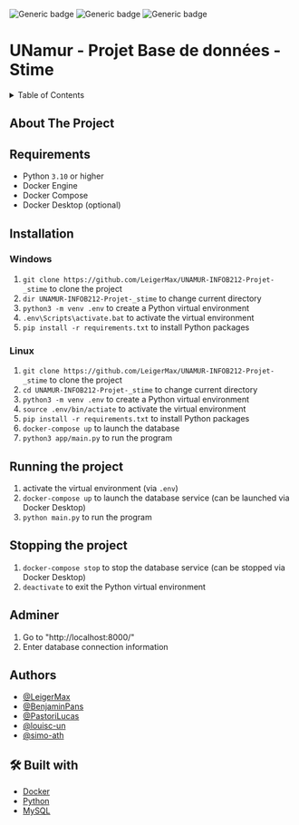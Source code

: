 
![Generic badge](https://img.shields.io/badge/STATUT-DEV-blue.svg)   ![Generic badge](https://img.shields.io/badge/VERSION-0.0-green.svg) ![Generic badge](https://img.shields.io/badge/SCHOOL_PROJET-UNamur-green.svg)


# UNamur - Projet Base de données - Stime

<details>
  <summary>Table of Contents</summary>
  <ol>
    <li>
      <a href="#about-the-project">About The Project</a>
    </li>
    <li><a href="#authors">Authors</a></li>
    <li><a href="#installation">Installation</a></li>
    <li><a href="#-build-with">Build with</a></li>
  </ol>
</details>


## About The Project

## Requirements

- Python `3.10` or higher
- Docker Engine
- Docker Compose
- Docker Desktop (optional)

## Installation

### Windows
1. `git clone https://github.com/LeigerMax/UNAMUR-INFOB212-Projet-_stime` to clone the project
2. `dir UNAMUR-INFOB212-Projet-_stime` to change current directory
3. `python3 -m venv .env` to create a Python virtual environment
4. `.env\Scripts\activate.bat` to activate the virtual environment
5. `pip install -r requirements.txt` to install Python packages

### Linux
1. `git clone https://github.com/LeigerMax/UNAMUR-INFOB212-Projet-_stime` to clone the project
2. `cd UNAMUR-INFOB212-Projet-_stime` to change current directory
3. `python3 -m venv .env` to create a Python virtual environment
4. `source .env/bin/actiate` to activate the virtual environment
5. `pip install -r requirements.txt` to install Python packages
6. `docker-compose up` to launch the database
7. `python3 app/main.py` to run the program

## Running the project

1. activate the virtual environment (via `.env`)
2. `docker-compose up` to launch the database service (can be launched via Docker Desktop)
3. `python main.py` to run the program

## Stopping the project

1. `docker-compose stop` to stop the database service (can be stopped via Docker Desktop)
2. `deactivate` to exit the Python virtual environment

## Adminer
1. Go to "http://localhost:8000/"
2. Enter database connection information

## Authors
- [@LeigerMax](https://github.com/LeigerMax) 
- [@BenjaminPans](https://github.com/BenjaminPans) 
- [@PastoriLucas](https://github.com/PastoriLucas) 
- [@louisc-un](https://github.com/louisc-un)
- [@simo-ath](https://github.com/simo-ath)


## 🛠 Built with
- [Docker](https://www.docker.com/)
- [Python](https://www.python.org/)
- [MySQL](https://www.mysql.com/fr/)



